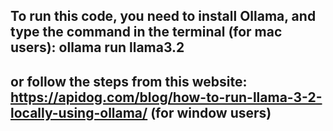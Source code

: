 ## To run this code, you need to install Ollama, and type the command in the terminal (for mac users): ollama run llama3.2
## or follow the steps from this website: https://apidog.com/blog/how-to-run-llama-3-2-locally-using-ollama/ (for window users)
